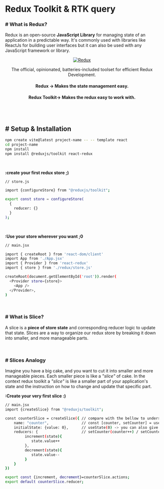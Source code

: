 

<h1 align="left">Redux Toolkit & RTK query</h1>

<h3>
# What is Redux?
</h3>
<p>
Redux is an open-source <b>JavaScript Library</b> for managing state of an application in a predictable way. It's commonly used with libraries like ReactJs for building user interfaces but it can also be used with any JavaScript framework or library.
</p>
<div align="center"> 
  <a href="https://redux-toolkit.js.org/introduction/getting-started">
  <img src="https://encrypted-tbn0.gstatic.com/images?q=tbn:ANd9GcRypt9wK5ScxQsfzkgr3QDCtPCCwMX56eJtGQ&s" alt="Redux" />
  </a>
</div>
<p align="center">
The official, opinionated, batteries-included toolset for efficient Redux Development.
</p>

<div align="center">
<h4>Redux -> Makes the state management easy.</h4>
<h4>Redux Toolkit-> Makes the redux easy to work with.</h4>
</div>

<br>
<br>

<h2># Setup & Installation</h2>

```bash
npm create vite@latest project-name -- -- template react
cd project-name
npm install
npm install @reduxjs/toolkit react-redux
```
<br>

<b>:create your first redux store ;)</b>

```bash
// store.js

import {configureStore} from "@reduxjs/toolkit";

export const store = configureStore(
  {
    reducer: {}
  }
);
```
<br>

<b>:Use your store wherever you want ;0</b>

```bash
// main.jsx

import { createRoot } from 'react-dom/client'
import App from './App.jsx'
import { Provider } from 'react-redux'
import { store } from './redux/store.js'

createRoot(document.getElementById('root')).render(
  <Provider store={store}>
    <App />
  </Provider>,
)
```
<br>
<h3>
# What is Slice?
</h3>
<p>
A slice is a <b>piece of store state</b> and corresponding reducer logic to update that state. Slices are a way to organize our redux store by breaking it down into smaller, and more manageable parts.
</p>

<br>
<h3>
# Slices Analogy
</h3>
<p>
Imagine you have a big cake, and you want to cut it into smaller and more manageable pieces. Each smaller piece is like a <i>"slice"</i> of cake. In the context redux toolkit a <i>"slice"</i> is like a smaller part of your application's state and the instruction on how to change and update that specific part.
</p>

<b>:Create your very first slice :)</b>

```bash
// main.jsx
import {createSlice} from "@reduxjs/toolkit";

const counterSlice = createSlice({ // compare with the bellow to understand
    name: "counter",               // const [counter, setCounter] = useState()
    initialState: {value: 0},      // useState(0) -> you can also give anything instead of value
    reducers: {                    // setCounter(counter++) / setCounter(counter--)
         increment(state){           
            state.value++
         },
         decrement(state){
            state.value--
         }
    }
})

export const {increment, decrement}=counterSlice.actions;
export default counterSlice.reducer;
```